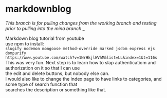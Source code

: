 # markdownblog
_This branch is for pulling changes from the working branch and testing prior to pulling into the mina branch_  _  

Markdown blog tutorial from youtube  
use npm to install:  
`slugify nodemon mongoose method-override marked jsdom express ejs dompurify`  
`https://www.youtube.com/watch?v=1NrHkjlWVhM&list=LL&index=1&t=116s`  
This was very fun. Next step is to learn how to slap authenticatiom and authorization on it so that I can use  
the edit and delete buttons, but nobody else can.  
I would also like to change the index page to have links to categories, and some type of search function that  
searches the description or something like that.  
